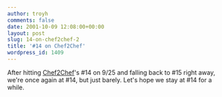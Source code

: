 ```yaml
---
author: troyh
comments: false
date: 2001-10-09 12:08:00+00:00
layout: post
slug: 14-on-chef2chef-2
title: '#14 on Chef2Chef'
wordpress_id: 1409
---
```


After hitting [Chef2Chef](http://chef2chef.net/rank/inter.shtml)'s #14 on 9/25 and falling back to #15 right away, we're once again at #14, but just barely. Let's hope we stay at #14 for a while.
